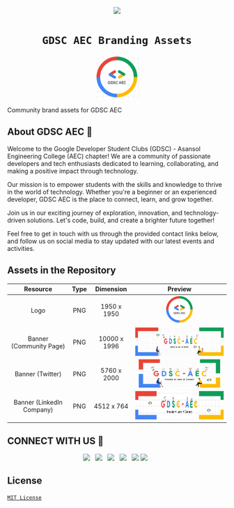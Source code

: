 <p align="center"><img src="https://raw.githubusercontent.com/gdsc-aec-india/gdsc-aec-web/main/assets/GDSC%20AEC%20BANNER.png" /></p>
<h1 align="center"><code>&nbsp;GDSC AEC Branding Assets&nbsp;</code></h1></div>
<p align="center"><img src="assets/GDSC-AEC-Logo.png" height="100px"/></p>


Community brand assets for GDSC AEC

## About GDSC AEC 🚀


Welcome to the Google Developer Student Clubs (GDSC) - Asansol Engineering College (AEC) chapter! We are a community of passionate developers and tech enthusiasts dedicated to learning, collaborating, and making a positive impact through technology.

Our mission is to empower students with the skills and knowledge to thrive in the world of technology. Whether you're a beginner or an experienced developer, GDSC AEC is the place to connect, learn, and grow together.

Join us in our exciting journey of exploration, innovation, and technology-driven solutions. Let's code, build, and create a brighter future together!

Feel free to get in touch with us through the provided contact links below, and follow us on social media to stay updated with our latest events and activities.


## Assets in the Repository

| Resource |    Type   |  Dimension  | Preview |
| :------: | :-------: | :---------: | :-----: |
| Logo   | PNG       | 1950 x 1950 | <a href="assets/GDSC-AEC-Logo.png"><img src="assets/GDSC-AEC-Logo.png" height="65px" /></a> |
| Banner (Community Page)  | PNG       | 10000 x 1996 | <a href="assets/GDSC-AEC-Community-Banner.png"><img src="assets/GDSC-AEC-Community-Banner.png" height="65px" /></a> |
| Banner (Twitter) | PNG       | 5760 x 2000 | <a href="assets/GDSC-AEC-Twitter-Banner.png"><img src="assets/GDSC-AEC-Twitter-Banner.png" height="65px" /></a> |
| Banner (LinkedIn Company)  | PNG       | 4512 x 764 | <a href="assets/GDSC-AEC-LinkedIN-Banner.png"><img src="assets/GDSC-AEC-LinkedIN-Banner.png" height="65px" /></a> |


## CONNECT WITH US 🤝

<p align="center">
  <a href="mailto:gdscaecindia@gmail.com"><img src="https://img.shields.io/badge/-Gmail-c8c8c8?style=for-the-badge&logo=gmail" /></a>
  &nbsp
  <a href="https://www.linkedin.com/company/gdsc-aec/"><img src="https://img.shields.io/badge/-LinkedIn-blue?style=for-the-badge&logo=linkedin" /></a>
  &nbsp
  <a href="https://discord.gg/8VaPSeJ5"><img src="https://img.shields.io/badge/-Discord-c8c8c8?style=for-the-badge&logo=discord" /></a>
  &nbsp
  <a href="https://twitter.com/GDSC_AEC"><img src="https://img.shields.io/badge/-Twitter-blue?style=for-the-badge&logo=twitter" /></a>
  &nbsp
  <a href="https://gdsc.community.dev/asansol-engineering-college-asansol//"><img src="https://img.shields.io/badge/-Community-c8c8c8?style=for-the-badge&logo=Google%20Chrome" /></a>
   <a href="https://youtube.com/@GDSC-AEC"><img src="https://img.shields.io/badge/-Youtube-blue?style=for-the-badge&logo=youtube&logoColor=CD201F" /></a>
  &nbsp
</p>
  
## License

[`MIT License`](LICENSE)
